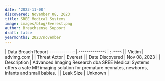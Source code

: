```yaml
---
date: '2023-11-08'
discovered: November 08, 2023
title: SREE Medical Systems
image: images/blog/Everest.png
author: Breachsense Support
draft: false
yearmonths: 2023/november
---
```



| Data Breach Report
------------:     |:-------------:    | :-----:|
| Victim      | advimg.com      | 
| Threat Actor      | Everest      | 
| Date Discovered      | Nov 08, 2023      | 
| Description      | Advanced Imaging Research dba SREE Medical Systems offers a safe MR imaging solution for premature neonates, newborns, infants and small babies.      | 
| Leak Size      | Unknown      | 

